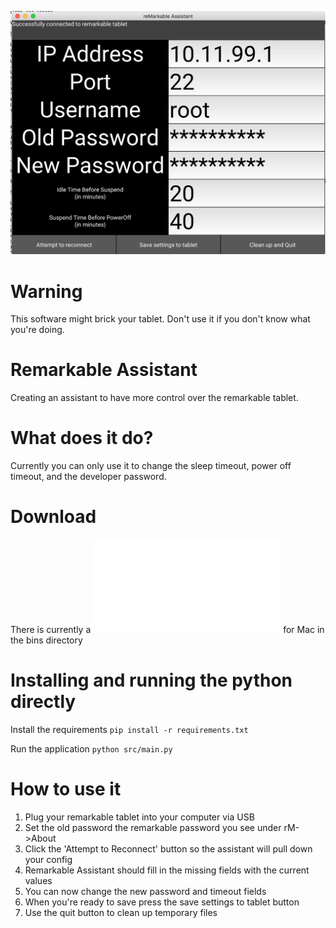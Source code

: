 ![](screenshots/screen.png)

# Warning
This software might brick your tablet. Don't use it if you don't know what
you're doing. 

# Remarkable Assistant
Creating an assistant to have more control over the remarkable tablet.

# What does it do?
Currently you can only use it to change the sleep timeout, power off timeout, 
and the developer password.

# Download
There is currently a ![DMG](bins/RemarkableAssistant.dmg) for Mac in the bins directory

# Installing and running the python directly
Install the requirements
`pip install -r requirements.txt`

Run the application
`python src/main.py`

# How to use it
1. Plug your remarkable tablet into your computer via USB
2. Set the old password the remarkable password you see under rM->About
3. Click the 'Attempt to Reconnect' button so the assistant will pull down your config
4. Remarkable Assistant should fill in the missing fields with the current values
5. You can now change the new password and timeout fields
6. When you're ready to save press the save settings to tablet button
7. Use the quit button to clean up temporary files

